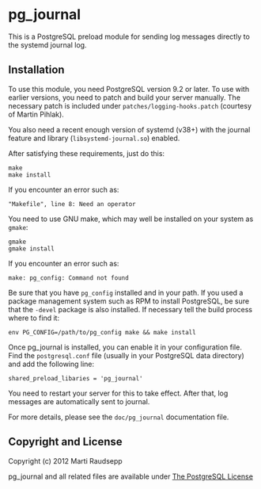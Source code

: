 pg\_journal
===========

This is a PostgreSQL preload module for sending log messages directly to the
systemd journal log.

Installation
------------

To use this module, you need PostgreSQL version 9.2 or later. To use with
earlier versions, you need to patch and build your server manually. The
necessary patch is included under `patches/logging-hooks.patch` (courtesy of
Martin Pihlak).

You also need a recent enough version of systemd (v38+) with the journal feature
and library (`libsystemd-journal.so`) enabled.

After satisfying these requirements, just do this:

    make
    make install

If you encounter an error such as:

    "Makefile", line 8: Need an operator

You need to use GNU make, which may well be installed on your system as
`gmake`:

    gmake
    gmake install

If you encounter an error such as:

    make: pg_config: Command not found

Be sure that you have `pg_config` installed and in your path. If you used a
package management system such as RPM to install PostgreSQL, be sure that the
`-devel` package is also installed. If necessary tell the build process where
to find it:

    env PG_CONFIG=/path/to/pg_config make && make install

Once pg\_journal is installed, you can enable it in your configuration file.
Find the `postgresql.conf` file (usually in your PostgreSQL data directory) and
add the following line:

    shared_preload_libaries = 'pg_journal'

You need to restart your server for this to take effect. After that, log
messages are automatically sent to journal.

For more details, please see the `doc/pg_journal` documentation file.

Copyright and License
---------------------

Copyright (c) 2012 Marti Raudsepp

pg\_journal and all related files are available under [The PostgreSQL
License](http://www.opensource.org/licenses/PostgreSQL)


